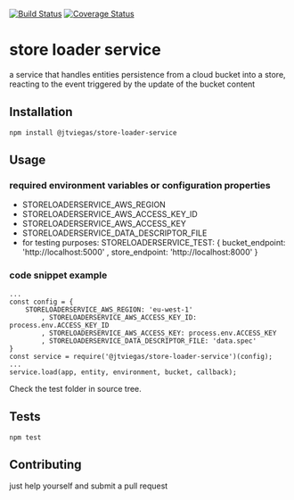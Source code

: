[![Build Status](https://travis-ci.org/jtviegas/store-loader-service.svg?branch=master)](https://travis-ci.org/jtviegas/store-loader-service)
[![Coverage Status](https://coveralls.io/repos/github/jtviegas/store-loader-service/badge.svg?branch=master)](https://coveralls.io/github/jtviegas/store-loader-service?branch=master)

store loader service
=========

a service that handles entities persistence from a cloud bucket into a store, reacting to the event triggered by the update of the bucket content

## Installation

  `npm install @jtviegas/store-loader-service`

## Usage

### required environment variables or configuration properties
  - STORELOADERSERVICE_AWS_REGION
  - STORELOADERSERVICE_AWS_ACCESS_KEY_ID
  - STORELOADERSERVICE_AWS_ACCESS_KEY
  - STORELOADERSERVICE_DATA_DESCRIPTOR_FILE
  - for testing purposes: STORELOADERSERVICE_TEST: {
                                    bucket_endpoint: 'http://localhost:5000'
                                    , store_endpoint: 'http://localhost:8000'
                                }
### code snippet example

    ...
    const config = {
        STORELOADERSERVICE_AWS_REGION: 'eu-west-1'
            , STORELOADERSERVICE_AWS_ACCESS_KEY_ID: process.env.ACCESS_KEY_ID
            , STORELOADERSERVICE_AWS_ACCESS_KEY: process.env.ACCESS_KEY
            , STORELOADERSERVICE_DATA_DESCRIPTOR_FILE: 'data.spec'
    }
    const service = require('@jtviegas/store-loader-service')(config);
    ...
    service.load(app, entity, environment, bucket, callback);
    
  Check the test folder in source tree.
  
## Tests

    npm test

## Contributing

just help yourself and submit a pull request